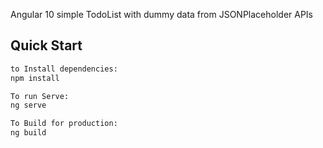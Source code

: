 Angular 10 simple TodoList with dummy data from JSONPlaceholder APIs

## Quick Start

```bash
to Install dependencies:
npm install

To run Serve:
ng serve

To Build for production:
ng build
```
